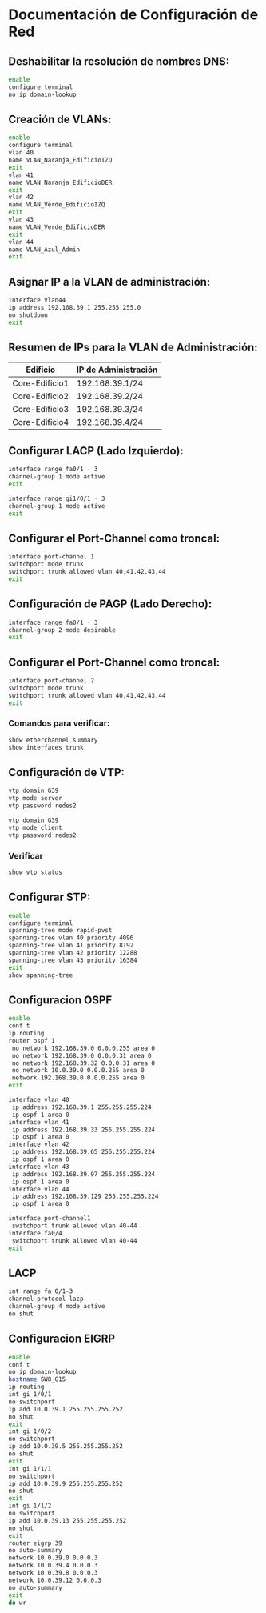 # Documentación de Configuración de Red

## Deshabilitar la resolución de nombres DNS:
```bash
enable
configure terminal
no ip domain-lookup
```
## Creación de VLANs:
```bash
enable
configure terminal
vlan 40
name VLAN_Naranja_EdificioIZQ
exit
vlan 41
name VLAN_Naranja_EdificioDER
exit
vlan 42
name VLAN_Verde_EdificioIZQ
exit
vlan 43
name VLAN_Verde_EdificioDER
exit
vlan 44
name VLAN_Azul_Admin
exit
```
## Asignar IP a la VLAN de administración:
```bash
interface Vlan44
ip address 192.168.39.1 255.255.255.0
no shutdown
exit
```
## Resumen de IPs para la VLAN de Administración:

Edificio        | IP de Administración
----------------|---------------
Core-Edificio1  | 192.168.39.1/24
Core-Edificio2  | 192.168.39.2/24
Core-Edificio3  | 192.168.39.3/24
Core-Edificio4  | 192.168.39.4/24

## Configurar LACP (Lado Izquierdo):
```bash
interface range fa0/1 - 3
channel-group 1 mode active
exit

interface range gi1/0/1 - 3
channel-group 1 mode active
exit
```

## Configurar el Port-Channel como troncal:
```bash
interface port-channel 1
switchport mode trunk
switchport trunk allowed vlan 40,41,42,43,44
exit
```

## Configuración de PAGP (Lado Derecho):
```bash
interface range fa0/1 - 3
channel-group 2 mode desirable
exit
```

## Configurar el Port-Channel como troncal:
```bash
interface port-channel 2
switchport mode trunk
switchport trunk allowed vlan 40,41,42,43,44
exit
```

### Comandos para verificar:
```bash
show etherchannel summary
show interfaces trunk
```

## Configuración de VTP:
```bash
vtp domain G39
vtp mode server
vtp password redes2

vtp domain G39
vtp mode client
vtp password redes2
```

### Verificar
```bash
show vtp status
```

## Configurar STP:

```bash
enable
configure terminal
spanning-tree mode rapid-pvst
spanning-tree vlan 40 priority 4096
spanning-tree vlan 41 priority 8192
spanning-tree vlan 42 priority 12288
spanning-tree vlan 43 priority 16384
exit
show spanning-tree
```

## Configuracion OSPF

```bash
enable
conf t
ip routing
router ospf 1
 no network 192.168.39.0 0.0.0.255 area 0
 no network 192.168.39.0 0.0.0.31 area 0
 no network 192.168.39.32 0.0.0.31 area 0
 no network 10.0.39.0 0.0.0.255 area 0
 network 192.168.39.0 0.0.0.255 area 0
exit

interface vlan 40
 ip address 192.168.39.1 255.255.255.224
 ip ospf 1 area 0
interface vlan 41
 ip address 192.168.39.33 255.255.255.224
 ip ospf 1 area 0
interface vlan 42
 ip address 192.168.39.65 255.255.255.224
 ip ospf 1 area 0
interface vlan 43
 ip address 192.168.39.97 255.255.255.224
 ip ospf 1 area 0
interface vlan 44
 ip address 192.168.39.129 255.255.255.224
 ip ospf 1 area 0

interface port-channel1
 switchport trunk allowed vlan 40-44
interface fa0/4
 switchport trunk allowed vlan 40-44
exit

```

## LACP

```bash
int range fa 0/1-3
channel-protocol lacp
channel-group 4 mode active
no shut
```


## Configuracion EIGRP

```bash
enable
conf t
no ip domain-lookup
hostname SW8_G15
ip routing
int gi 1/0/1
no switchport
ip add 10.0.39.1 255.255.255.252
no shut
exit
int gi 1/0/2
no switchport
ip add 10.0.39.5 255.255.255.252
no shut
exit
int gi 1/1/1
no switchport
ip add 10.0.39.9 255.255.255.252
no shut
exit
int gi 1/1/2
no switchport
ip add 10.0.39.13 255.255.255.252
no shut
exit
router eigrp 39
no auto-summary
network 10.0.39.0 0.0.0.3
network 10.0.39.4 0.0.0.3
network 10.0.39.8 0.0.0.3
network 10.0.39.12 0.0.0.3
no auto-summary
exit
do wr
```
